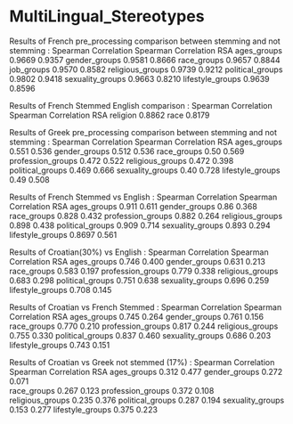 # MultiLingual_Stereotypes
Results of French pre_processing comparison between stemming and not stemming : 
                    Spearman Correlation    Spearman Correlation RSA
ages_groups         0.9669                  0.9357
gender_groups       0.9581                  0.8666
race_groups         0.9657                  0.8844
job_groups          0.9570                  0.8582
religious_groups    0.9739                  0.9212
political_groups    0.9802                  0.9418
sexuality_groups    0.9663                  0.8210
lifestyle_groups    0.9639                  0.8596

Results of French Stemmed English comparison : 
                    Spearman Correlation    Spearman Correlation RSA
religion            0.8862
race                0.8179


Results of Greek pre_processing comparison between stemming and not stemming : 
                    Spearman Correlation    Spearman Correlation RSA
ages_groups                     0.551               0.536
gender_groups                   0.512               0.536
race_groups                     0.50                0.569
profession_groups               0.472               0.522
religious_groups                0.472               0.398
political_groups                0.469               0.666
sexuality_groups                0.40                0.728
lifestyle_groups                0.49                0.508



Results of French Stemmed vs English : 
                    Spearman Correlation    Spearman Correlation RSA
ages_groups                   0.911                 0.611
gender_groups                 0.86                  0.368
race_groups                   0.828                 0.432
profession_groups             0.882                 0.264
religious_groups              0.898                 0.438
political_groups              0.909                 0.714
sexuality_groups              0.893                 0.294
lifestyle_groups              0.8697                0.561


Results of Croatian(30%) vs English : 
                    Spearman Correlation    Spearman Correlation RSA
ages_groups                  0.746                  0.400
gender_groups                0.631                  0.213
race_groups                  0.583                  0.197
profession_groups            0.779                  0.338
religious_groups             0.683                  0.298
political_groups             0.751                  0.638
sexuality_groups             0.696                  0.259
lifestyle_groups             0.708                  0.145


Results of Croatian vs French Stemmed : 
                    Spearman Correlation    Spearman Correlation RSA
ages_groups                    0.745                0.264
gender_groups                  0.761                0.156
race_groups                    0.770                0.210
profession_groups              0.817                0.244
religious_groups               0.755                0.330
political_groups               0.837                0.460
sexuality_groups               0.686                0.203
lifestyle_groups               0.743                0.151


Results of Croatian vs Greek not stemmed (17%) : 
                    Spearman Correlation    Spearman Correlation RSA
ages_groups                       0.312             0.477 
gender_groups                     0.272             0.071   
race_groups                       0.267             0.123
profession_groups                 0.372             0.108        
religious_groups                  0.235             0.376
political_groups                  0.287             0.194 
sexuality_groups                  0.153             0.277
lifestyle_groups                  0.375             0.223




